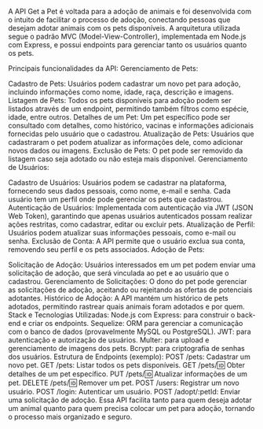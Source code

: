 A API Get a Pet é voltada para a adoção de animais e foi desenvolvida com o intuito de facilitar o processo de adoção, conectando pessoas que desejam adotar animais com os pets disponíveis. A arquitetura utilizada segue o padrão MVC (Model-View-Controller), implementada em Node.js com Express, e possui endpoints para gerenciar tanto os usuários quanto os pets.

Principais funcionalidades da API:
Gerenciamento de Pets:

Cadastro de Pets: Usuários podem cadastrar um novo pet para adoção, incluindo informações como nome, idade, raça, descrição e imagens.
Listagem de Pets: Todos os pets disponíveis para adoção podem ser listados através de um endpoint, permitindo também filtros como espécie, idade, entre outros.
Detalhes de um Pet: Um pet específico pode ser consultado com detalhes, como histórico, vacinas e informações adicionais fornecidas pelo usuário que o cadastrou.
Atualização de Pets: Usuários que cadastraram o pet podem atualizar as informações dele, como adicionar novos dados ou imagens.
Exclusão de Pets: O pet pode ser removido da listagem caso seja adotado ou não esteja mais disponível.
Gerenciamento de Usuários:

Cadastro de Usuários: Usuários podem se cadastrar na plataforma, fornecendo seus dados pessoais, como nome, e-mail e senha. Cada usuário tem um perfil onde pode gerenciar os pets que cadastrou.
Autenticação de Usuários: Implementada com autenticação via JWT (JSON Web Token), garantindo que apenas usuários autenticados possam realizar ações restritas, como cadastrar, editar ou excluir pets.
Atualização de Perfil: Usuários podem atualizar suas informações pessoais, como e-mail ou senha.
Exclusão de Conta: A API permite que o usuário exclua sua conta, removendo seu perfil e os pets associados.
Adoção de Pets:

Solicitação de Adoção: Usuários interessados em um pet podem enviar uma solicitação de adoção, que será vinculada ao pet e ao usuário que o cadastrou.
Gerenciamento de Solicitações: O dono do pet pode gerenciar as solicitações de adoção, aceitando ou rejeitando as ofertas de potenciais adotantes.
Histórico de Adoção: A API mantém um histórico de pets adotados, permitindo rastrear quais animais foram adotados e por quem.
Stack e Tecnologias Utilizadas:
Node.js com Express: para construir o back-end e criar os endpoints.
Sequelize: ORM para gerenciar a comunicação com o banco de dados (provavelmente MySQL ou PostgreSQL).
JWT: para autenticação e autorização de usuários.
Multer: para upload e gerenciamento de imagens dos pets.
Bcrypt: para criptografia de senhas dos usuários.
Estrutura de Endpoints (exemplo):
POST /pets: Cadastrar um novo pet.
GET /pets: Listar todos os pets disponíveis.
GET /pets/:id: Obter detalhes de um pet específico.
PUT /pets/:id: Atualizar informações de um pet.
DELETE /pets/:id: Remover um pet.
POST /users: Registrar um novo usuário.
POST /login: Autenticar um usuário.
POST /adopt/:petId: Enviar uma solicitação de adoção.
Essa API facilita tanto para quem deseja adotar um animal quanto para quem precisa colocar um pet para adoção, tornando o processo mais organizado e seguro.
